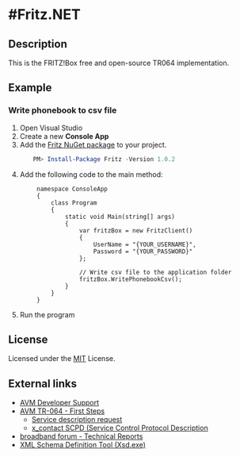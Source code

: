 # #Fritz.NET

## Description

This is the FRITZ!Box free and open-source TR064 implementation.

## Example

### Write phonebook to csv file

1. Open Visual Studio
2. Create a new **Console App**
3. Add the [Fritz NuGet package](https://www.nuget.org/packages/Fritz) to your project. 
```PowerShell
       PM> Install-Package Fritz -Version 1.0.2
```
4. Add the following code to the main method:
```Csharp
        namespace ConsoleApp
        {
            class Program
            {
                static void Main(string[] args)
                {
                    var fritzBox = new FritzClient()
                    {
                        UserName = "{YOUR_USERNAME}",
                        Password = "{YOUR_PASSWORD}"
                    };
                    
                    // Write csv file to the application folder
                    fritzBox.WritePhonebookCsv();
                }
            }
        }
```

5. Run the program

## License

Licensed under the [MIT](https://github.com/chstorb/Fritz/blob/master/LICENSE.txt) License.


## External links
* [AVM Developer Support](https://avm.de/service/schnittstellen/) 
* [AVM TR-064 - First Steps](https://avm.de/fileadmin/user_upload/Global/Service/Schnittstellen/AVM_TR-064_first_steps.pdf)
  * [Service description request](http://fritz.box:49000/tr64desc.xml)
  * [x_contact SCPD (Service Control Protocol Description](http://fritz.box:49000/x_contactSCPD.xml)
* [broadband forum - Technical Reports](https://www.broadband-forum.org/standards-and-software/technical-specifications/technical-reports)
* [XML Schema Definition Tool (Xsd.exe)](https://docs.microsoft.com/en-US/dotnet/standard/serialization/xml-schema-definition-tool-xsd-exe)